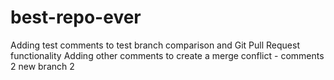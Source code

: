 # best-repo-ever

Adding test comments to test branch comparison and Git Pull Request functionality
Adding other comments to create a merge conflict - comments 2 new branch 2
